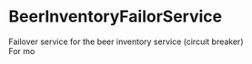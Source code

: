 # BeerInventoryFailorService

Failover service for the beer inventory service (circuit breaker) \
For mo
